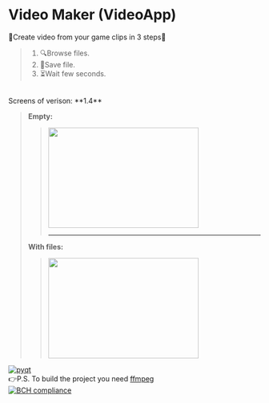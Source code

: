 # Video Maker (VideoApp)
💙Create video from your game clips in 3 steps💙
>1. 🔍Browse files.
>2. 💾Save file.
>3. ⏳Wait few seconds.
<br>
Screens of verison: **1.4**

>**Empty:**  
>><img src="https://media.discordapp.net/attachments/889867107846750281/904027421144129608/unknown.png" width="300" height="200">
>>
>>----------
>>
>**With files:**  
>><img src="https://media.discordapp.net/attachments/889867107846750281/904027740502622239/unknown.png" width="300" height="200">
[![pyqt](https://img.shields.io/badge/Other%20version%20on-PyQt5-112aa.svg)](https://github.com/KXRXH/VideoMaker)
<br>
👉P.S. To build the project you need [ffmpeg](https://ffmpeg.org/download.html)
<br>
[![BCH compliance](https://bettercodehub.com/edge/badge/KXRXH/VideoMaker_Cpp?branch=main)](https://bettercodehub.com/)
